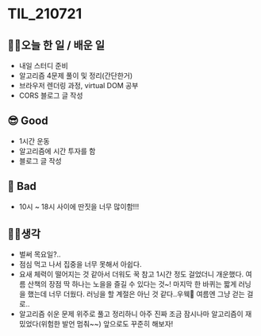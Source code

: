 # TIL_210721

## 👩‍💻오늘 한 일 / 배운 일

- 내일 스터디 준비
- 알고리즘 4문제 풀이 및 정리(간단한거)
- 브라우저 렌더링 과정, virtual DOM 공부
- CORS 블로그 글 작성

## 😎 Good

- 1시간 운동
- 알고리즘에 시간 투자를 함
- 블로그 글 작성

## 🤢 Bad

- 10시 ~ 18시 사이에 딴짓을 너무 많이함!!!

## 🏃‍♀️생각

- 벌써 목요일?..
- 점심 먹고 나서 집중을 너무 못해서 아쉽다.
- 요새 체력이 떨어지는 것 같아서 더워도 꾹 참고 1시간 정도 걸었더니 개운했다. 여름 산책의 장점 딱 하나는 노을을 즐길 수 있다는 것~! 마지막 한 바퀴는 짧게 러닝을 했는데 너무 더웠다. 러닝을 할 계절은 아닌 것 같다..우웩🤮 여름엔 그냥 걷는 걸로..
- 알고리즘 쉬운 문제 위주로 풀고 정리하니 아주 진짜 조금 잠시나마 알고리즘이 재밌었다(위험한 발언 멈춰~~) 앞으로도 꾸준히 해보자!

